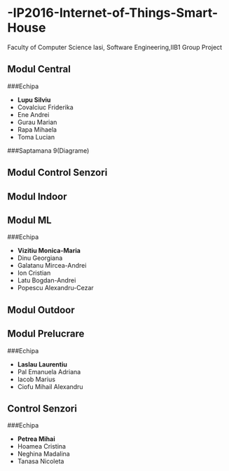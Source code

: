 # -IP2016-Internet-of-Things-Smart-House
Faculty of Computer Science Iasi, Software Engineering,IIB1 Group Project


## Modul Central
###Echipa
+ **Lupu Silviu**
+ Covalciuc Friderika
+ Ene Andrei
+ Gurau Marian
+ Rapa Mihaela
+ Toma Lucian

###Saptamana 9(Diagrame)

## Modul Control Senzori
## Modul Indoor

## Modul ML
###Echipa
+ **Vizitiu Monica-Maria**
+ Dinu Georgiana
+ Galatanu Mircea-Andrei
+ Ion Cristian
+ Latu Bogdan-Andrei
+ Popescu Alexandru-Cezar

## Modul Outdoor
## Modul Prelucrare
###Echipa
+ **Laslau Laurentiu**
+ Pal Emanuela Adriana
+ Iacob Marius
+ Ciofu Mihail Alexandru

## Control Senzori
###Echipa
+ **Petrea Mihai**
+ Hoamea Cristina
+ Neghina Madalina
+ Tanasa Nicoleta






